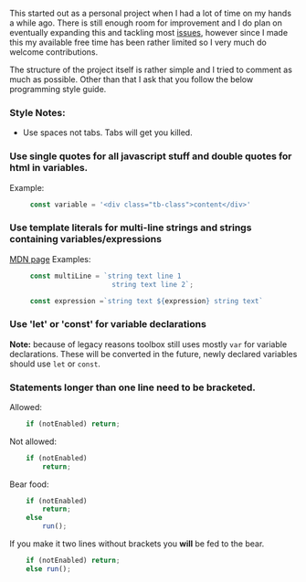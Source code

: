 This started out as a personal project when I had a lot of time on my hands a while ago. 
There is still enough room for improvement and I do plan on eventually expanding this and tackling most [issues](https://github.com/creesch/discordIRCd/issues), however since I made this my available free time has been rather limited so I very much do welcome contributions. 

The structure of the project itself is rather simple and I tried to comment as much as possible. Other than that I ask that you follow the below programming style guide. 

### Style Notes:
- Use spaces not tabs.  Tabs will get you killed.  



### Use single quotes for all javascript stuff and double quotes for html in variables. 

Example:

```javascript
     const variable = '<div class="tb-class">content</div>' 
```

### Use template literals for multi-line strings and strings containing variables/expressions 
[MDN page](https://developer.mozilla.org/en/docs/Web/JavaScript/Reference/Template_literals)
Examples: 

```javascript
     const multiLine = `string text line 1
                         string text line 2`;

     const expression =`string text ${expression} string text`
```

### Use 'let' or 'const' for variable declarations
**Note:** because of legacy reasons toolbox still uses mostly `var` for variable declarations. These will be converted in the future, newly declared variables should use `let` or `const`. 

### Statements longer than one line need to be bracketed. 

Allowed:

```javascript
    if (notEnabled) return;
```

Not allowed:

```javascript
    if (notEnabled)
        return;
```

Bear food:

```javascript
    if (notEnabled)
        return;
    else
        run();
```

If you make it two lines without brackets you **will** be fed to the bear. 

```javascript
    if (notEnabled) return;
    else run();
```
 
